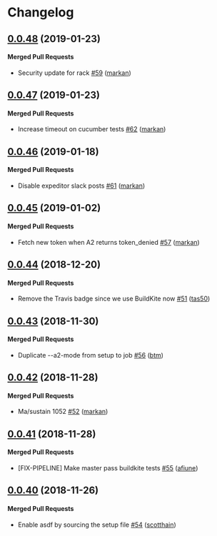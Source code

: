 # Changelog

<!-- latest_release 0.0.48 -->
## [0.0.48](https://github.com/chef/delivery-cli/tree/0.0.48) (2019-01-23)

#### Merged Pull Requests
- Security update for rack [#59](https://github.com/chef/delivery-cli/pull/59) ([markan](https://github.com/markan))
<!-- latest_release -->

## [0.0.47](https://github.com/chef/delivery-cli/tree/0.0.47) (2019-01-23)

#### Merged Pull Requests
- Increase timeout on cucumber tests [#62](https://github.com/chef/delivery-cli/pull/62) ([markan](https://github.com/markan))

## [0.0.46](https://github.com/chef/delivery-cli/tree/0.0.46) (2019-01-18)

#### Merged Pull Requests
- Disable expeditor slack posts [#61](https://github.com/chef/delivery-cli/pull/61) ([markan](https://github.com/markan))

## [0.0.45](https://github.com/chef/delivery-cli/tree/0.0.45) (2019-01-02)

#### Merged Pull Requests
- Fetch new token when A2 returns token_denied [#57](https://github.com/chef/delivery-cli/pull/57) ([markan](https://github.com/markan))

## [0.0.44](https://github.com/chef/delivery-cli/tree/0.0.44) (2018-12-20)

#### Merged Pull Requests
- Remove the Travis badge since we use BuildKite now [#51](https://github.com/chef/delivery-cli/pull/51) ([tas50](https://github.com/tas50))

## [0.0.43](https://github.com/chef/delivery-cli/tree/0.0.43) (2018-11-30)

#### Merged Pull Requests
- Duplicate --a2-mode from setup to job [#56](https://github.com/chef/delivery-cli/pull/56) ([btm](https://github.com/btm))

## [0.0.42](https://github.com/chef/delivery-cli/tree/0.0.42) (2018-11-28)

#### Merged Pull Requests
- Ma/sustain 1052 [#52](https://github.com/chef/delivery-cli/pull/52) ([markan](https://github.com/markan))

## [0.0.41](https://github.com/chef/delivery-cli/tree/0.0.41) (2018-11-28)

#### Merged Pull Requests
- [FIX-PIPELINE] Make master pass buildkite tests [#55](https://github.com/chef/delivery-cli/pull/55) ([afiune](https://github.com/afiune))

## [0.0.40](https://github.com/chef/delivery-cli/tree/0.0.40) (2018-11-26)

#### Merged Pull Requests
- Enable asdf by sourcing the setup file [#54](https://github.com/chef/delivery-cli/pull/54) ([scotthain](https://github.com/scotthain))